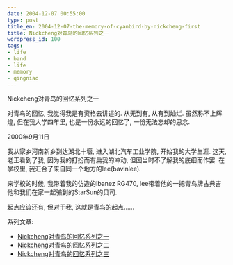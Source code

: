 ```yaml
---
date: 2004-12-07 00:55:00
type: post
title_en: 2004-12-07-the-memory-of-cyanbird-by-nickcheng-first
title: Nickcheng对青鸟的回忆系列之一
wordpress_id: 100
tags:
- life
- band
- life
- memory
- qingniao
---
```


Nickcheng对青鸟的回忆系列之一

对青鸟的回忆, 我觉得我是有资格去讲述的. 从无到有, 从有到灿烂. 虽然称不上辉煌, 但在我大学四年里, 也是一份永远的回忆了, 一份无法忘却的思念.

2000年9月11日

我从家乡河南新乡到达湖北十堰, 进入湖北汽车工业学院, 开始我的大学生涯. 这天, 老王看到了我, 因为我的打扮而有扁我的冲动, 但因当时不了解我的底细而作罢. 在学校里, 我汇合了来自同一个地方的lee(bavinlee).

来学校的时候, 我带着我的仿造的Ibanez RG470, lee带着他的一把青鸟牌古典吉他和我们在家一起骗到的StarSun的贝司.

起点应该还有, 但对于我, 这就是青鸟的起点......

系列文章:
	
* [Nickcheng对青鸟的回忆系列之一](http://nickcheng.com/2004/12/07/the-memory-of-cyanbird-by-nickcheng-first/)
* [Nickcheng对青鸟的回忆系列之二](http://nickcheng.com/2004/12/19/the-memory-of-cyanbird-by-nickcheng-second/)
* [Nickcheng对青鸟的回忆系列之三](http://nickcheng.com/2005/06/19/memory-of-cyanbird-3-by-nickcheng/)


